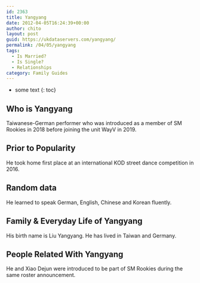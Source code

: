 ```yaml
---
id: 2363
title: Yangyang
date: 2012-04-05T16:24:39+00:00
author: chito
layout: post
guid: https://ukdataservers.com/yangyang/
permalink: /04/05/yangyang
tags:
  - Is Married?
  - Is Single?
  - Relationships
category: Family Guides
---
```


* some text
{: toc}
          
          
## Who is  Yangyang
                  
                  
                  
Taiwanese-German performer who was introduced as a member of SM Rookies in 2018 before joining the unit WayV in 2019.
                  
                
                
                
## Prior to Popularity 
                  
                  
                  
He took home first place at an international KOD street dance competition in 2016.
                  
                
                
                
## Random data 
                  
                  
                  
He learned to speak German, English, Chinese and Korean fluently.
                  
                
                
                
## Family & Everyday Life of Yangyang
                  
                  
                  
His birth name is Liu Yangyang. He has lived in Taiwan and Germany.
                  
                
                
                
## People Related With  Yangyang
                  
                  
                  
He and Xiao Dejun were introduced to be part of SM Rookies during the same roster announcement.
                  
                
              
            
          
          
          
    
    
  
